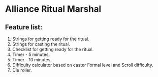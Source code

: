 # Alliance Ritual Marshal

## Feature list:

1. Strings for getting ready for the ritual.
2. Strings for casting the ritual.
3. Checklist for getting ready for the ritual.
4. Timer - 5 minutes.
5. Timer - 10 minutes.
6. Difficulty calculator based on caster Formal level and Scroll difficulty.
7. Die roller.
